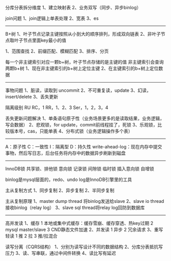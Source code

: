 分库分表拆分维度
1、建立映射表
2、业务双写（同步、异步binlog）

join问题
1、join逻辑上单表处理
2、宽表
3、es

------------------
B+树
1、叶子节点记录主键按照从小到大的顺序排列，形成双向链表
2、非叶子节点取叶子节点里面key最小的值

1、范围查找
2、前缀匹配、模糊匹配
3、排序、分页

每一个非主键索引对应一颗b+树，叶子节点存储的是主键的值
非主键索引会查询两颗b+树
    1、现在非主键索引的b+树上定位主键
    2、在主键索引的b+树上定位数据

-------------------
事物问题
1、脏读，读取到 uncommit
2、不可重复读，update
3、幻读，insert/delete
3、丢失更新

隔离级别
RU
RC，1
RR，1、2、3
Ser，1，2，3，4

丢失更新问题解决
1、单条语句原子性（业务场景更多的是读取结果，业务逻辑，写会数据）
2、悲观锁，for update，commit前线程挂了，死锁
3、乐观锁，比较版本号，cas，只能单表
4、分布式锁（业务逻辑操作多个表）

--------------------
A：原子性
C：一致性
I：隔离型
D：持久性
    write-ahead-log：现在内存中提交事物，然后写日志，后台任务将内存中的数据异步刷新到磁盘

----------------------
InnoDB锁
共享锁、排他锁
意向锁
记录锁
间隙锁
临时锁
插入意向锁
自增锁

binlog是mysql层面的，redo、undo log是InnoDB引擎里的工具

主从复制方式
1、同步复制
2、异步复制
2、半同步复制

主从复制原理
1、master dump thread 将binlog发送给slave
2、slave io thread接收binlog（relay log）
3、slave sql thread将relay log回防到数据库

------------------------

高并发读
1、缓存
    1 本地或集中式缓存：缓存雪崩、缓存穿透、热key过期
    2 mysql master/slave
    3 CND静态文件加速
2、并发读
    1 异步
    2 冗余请求
3、重写轻读
    1 推
    2 拉
    3 推/拉混合

读写分离（CQRS结构）
1、分别为读写设计不同的数据结构
2、分库分表抵抗写压力
3、读、写串联，通过中间件转换
4、读比写有延迟


